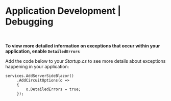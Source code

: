 # Application Development | Debugging
<br>

**To view more detailed information on exceptions that occur within your application, enable `DetailedErrors`**

Add the code below to your _Startup.cs_ to see more details about exceptions happening in your application:

```
services.AddServerSideBlazor()
     .AddCircuitOptions(o =>
     {
         o.DetailedErrors = true;
     });
```
<br><br>
